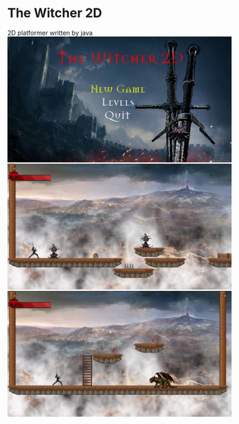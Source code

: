 # The Witcher 2D
2D platformer written by java
![alt text](https://github.com/JewEllerrr/The_Witcher_2D/blob/master/%D0%A1%D0%BD%D0%B8%D0%BC%D0%BE%D0%BA.PNG "Main menu")
![alt text](https://github.com/JewEllerrr/The_Witcher_2D/blob/master/%D0%A1%D0%BD%D0%B8%D0%BC%D0%BE%D0%BA2.PNG "1st level")
![alt text](https://github.com/JewEllerrr/The_Witcher_2D/blob/master/%D0%A1%D0%BD%D0%B8%D0%BC%D0%BE%D0%BA3.PNG "2nd level")
